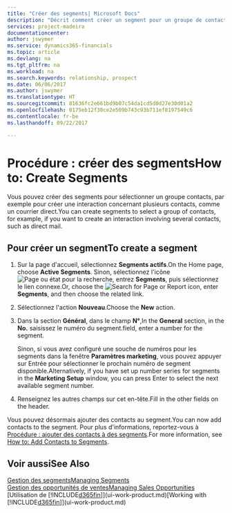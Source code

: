 ```yaml
---
title: "Créer des segments| Microsoft Docs"
description: "Décrit comment créer un segment pour un groupe de contacts dans Financials, par exemple, afin de cibler plusieurs contacts avec un courrier direct."
services: project-madeira
documentationcenter: 
author: jswymer
ms.service: dynamics365-financials
ms.topic: article
ms.devlang: na
ms.tgt_pltfrm: na
ms.workload: na
ms.search.keywords: relationship, prospect
ms.date: 06/06/2017
ms.author: jswymer
ms.translationtype: HT
ms.sourcegitcommit: 81636fc2e661bd9b07c54da1cd5d0d27e30d01a2
ms.openlocfilehash: 0175eb12f30ce2e509b743c93b711ef8197549c6
ms.contentlocale: fr-be
ms.lasthandoff: 09/22/2017

---
```

# <a name="how-to-create-segments"></a><span data-ttu-id="a7caf-103">Procédure : créer des segments</span><span class="sxs-lookup"><span data-stu-id="a7caf-103">How to: Create Segments</span></span>
<span data-ttu-id="a7caf-104">Vous pouvez créer des segments pour sélectionner un groupe contacts, par exemple pour créer une interaction concernant plusieurs contacts, comme un courrier direct.</span><span class="sxs-lookup"><span data-stu-id="a7caf-104">You can create segments to select a group of contacts, for example, if you want to create an interaction involving several contacts, such as direct mail.</span></span>

## <a name="to-create-a-segment"></a><span data-ttu-id="a7caf-105">Pour créer un segment</span><span class="sxs-lookup"><span data-stu-id="a7caf-105">To create a segment</span></span>
1. <span data-ttu-id="a7caf-106">Sur la page d'accueil, sélectionnez **Segments actifs**.</span><span class="sxs-lookup"><span data-stu-id="a7caf-106">On the Home page, choose **Active Segments**.</span></span> <span data-ttu-id="a7caf-107">Sinon, sélectionnez l'icône ![Page ou état pour la recherche](media/ui-search/search_small.png "Page ou état pour la recherche"), entrez **Segments**, puis sélectionnez le lien connexe.</span><span class="sxs-lookup"><span data-stu-id="a7caf-107">Or, choose the ![Search for Page or Report](media/ui-search/search_small.png "Search for Page or Report icon") icon, enter **Segments**, and then choose the related link.</span></span>
2. <span data-ttu-id="a7caf-108">Sélectionnez l'action **Nouveau**.</span><span class="sxs-lookup"><span data-stu-id="a7caf-108">Choose the **New** action.</span></span>
3. <span data-ttu-id="a7caf-109">Dans la section **Général**, dans le champ **N°**,</span><span class="sxs-lookup"><span data-stu-id="a7caf-109">In the **General** section, in the **No.**</span></span> <span data-ttu-id="a7caf-110">saisissez le numéro du segment.</span><span class="sxs-lookup"><span data-stu-id="a7caf-110">field, enter a number for the segment.</span></span>

    <span data-ttu-id="a7caf-111">Sinon, si vous avez configuré une souche de numéros pour les segments dans la fenêtre **Paramètres marketing**, vous pouvez appuyer sur Entrée pour sélectionner le prochain numéro de segment disponible.</span><span class="sxs-lookup"><span data-stu-id="a7caf-111">Alternatively, if you have set up number series for segments in the **Marketing Setup** window, you can press Enter to select the next available segment number.</span></span>
4. <span data-ttu-id="a7caf-112">Renseignez les autres champs sur cet en-tête.</span><span class="sxs-lookup"><span data-stu-id="a7caf-112">Fill in the other fields on the header.</span></span>

<span data-ttu-id="a7caf-113">Vous pouvez désormais ajouter des contacts au segment.</span><span class="sxs-lookup"><span data-stu-id="a7caf-113">You can now add contacts to the segment.</span></span> <span data-ttu-id="a7caf-114">Pour plus d'informations, reportez-vous à [Procédure : ajouter des contacts à des segments](marketing-add-contact-segment.md).</span><span class="sxs-lookup"><span data-stu-id="a7caf-114">For more information, see [How to: Add Contacts to Segments](marketing-add-contact-segment.md).</span></span>

## <a name="see-also"></a><span data-ttu-id="a7caf-115">Voir aussi</span><span class="sxs-lookup"><span data-stu-id="a7caf-115">See Also</span></span>
[<span data-ttu-id="a7caf-116">Gestion des segments</span><span class="sxs-lookup"><span data-stu-id="a7caf-116">Managing Segments</span></span>](marketing-segments.md)  
[<span data-ttu-id="a7caf-117">Gestion des opportunités de ventes</span><span class="sxs-lookup"><span data-stu-id="a7caf-117">Managing Sales Opportunities</span></span>](marketing-manage-sales-opportunities.md)  
<span data-ttu-id="a7caf-118">[Utilisation de [!INCLUDE[d365fin](includes/d365fin_md.md)]](ui-work-product.md)</span><span class="sxs-lookup"><span data-stu-id="a7caf-118">[Working with [!INCLUDE[d365fin](includes/d365fin_md.md)]](ui-work-product.md)</span></span>  


